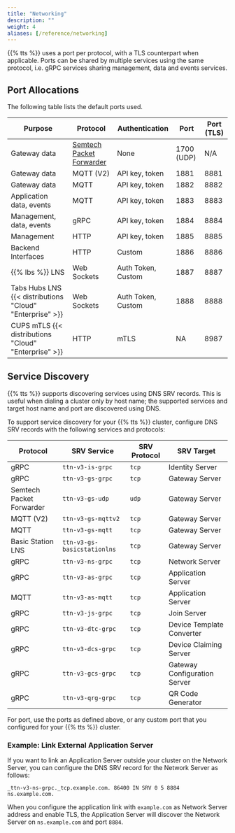 ```yaml
---
title: "Networking"
description: ""
weight: 4
aliases: [/reference/networking]
---
```


{{% tts %}} uses a port per protocol, with a TLS counterpart when applicable. Ports can be shared by multiple services using the same protocol, i.e. gRPC services sharing management, data and events services.

<!--more-->

## Port Allocations

The following table lists the default ports used.

| **Purpose**                                              | **Protocol**                                                                                      | **Authentication** | **Port**   | **Port (TLS)** |
| -------------------------------------------------------- | ------------------------------------------------------------------------------------------------- | ------------------ | ---------- | -------------- |
| Gateway data                                             | [Semtech Packet Forwarder](https://github.com/Lora-net/packet_forwarder/blob/master/PROTOCOL.TXT) | None               | 1700 (UDP) | N/A            |
| Gateway data                                             | MQTT (V2)                                                                                         | API key, token     | 1881       | 8881           |
| Gateway data                                             | MQTT                                                                                              | API key, token     | 1882       | 8882           |
| Application data, events                                 | MQTT                                                                                              | API key, token     | 1883       | 8883           |
| Management, data, events                                 | gRPC                                                                                              | API key, token     | 1884       | 8884           |
| Management                                               | HTTP                                                                                              | API key, token     | 1885       | 8885           |
| Backend Interfaces                                       | HTTP                                                                                              | Custom             | 1886       | 8886           |
| {{% lbs %}} LNS                                          | Web Sockets                                                                                       | Auth Token, Custom | 1887       | 8887           |
| Tabs Hubs LNS {{< distributions "Cloud" "Enterprise" >}} | Web Sockets                                                                                       | Auth Token, Custom | 1888       | 8888           |
| CUPS mTLS {{< distributions "Cloud" "Enterprise" >}}     | HTTP                                                                                              | mTLS               | NA         | 8987           |

## Service Discovery

{{% tts %}} supports discovering services using DNS SRV records. This is useful when dialing a cluster only by host name; the supported services and target host name and port are discovered using DNS.

To support service discovery for your {{% tts %}} cluster, configure DNS SRV records with the following services and protocols:

| **Protocol**             | **SRV Service**             | **SRV Protocol** | **SRV Target**               |
| ------------------------ | --------------------------- | ---------------- | ---------------------------- |
| gRPC                     | `ttn-v3-is-grpc`            | `tcp`            | Identity Server              |
| gRPC                     | `ttn-v3-gs-grpc`            | `tcp`            | Gateway Server               |
| Semtech Packet Forwarder | `ttn-v3-gs-udp`             | `udp`            | Gateway Server               |
| MQTT (V2)                | `ttn-v3-gs-mqttv2`          | `tcp`            | Gateway Server               |
| MQTT                     | `ttn-v3-gs-mqtt`            | `tcp`            | Gateway Server               |
| Basic Station LNS        | `ttn-v3-gs-basicstationlns` | `tcp`            | Gateway Server               |
| gRPC                     | `ttn-v3-ns-grpc`            | `tcp`            | Network Server               |
| gRPC                     | `ttn-v3-as-grpc`            | `tcp`            | Application Server           |
| MQTT                     | `ttn-v3-as-mqtt`            | `tcp`            | Application Server           |
| gRPC                     | `ttn-v3-js-grpc`            | `tcp`            | Join Server                  |
| gRPC                     | `ttn-v3-dtc-grpc`           | `tcp`            | Device Template Converter    |
| gRPC                     | `ttn-v3-dcs-grpc`           | `tcp`            | Device Claiming Server       |
| gRPC                     | `ttn-v3-gcs-grpc`           | `tcp`            | Gateway Configuration Server |
| gRPC                     | `ttn-v3-qrg-grpc`           | `tcp`            | QR Code Generator            |

For port, use the ports as defined above, or any custom port that you configured for your {{% tts %}} cluster.

### Example: Link External Application Server

If you want to link an Application Server outside your cluster on the Network Server, you can configure the DNS SRV record for the Network Server as follows:

```
_ttn-v3-ns-grpc._tcp.example.com. 86400 IN SRV 0 5 8884 ns.example.com.
```

When you configure the application link with `example.com` as Network Server address and enable TLS, the Application Server will discover the Network Server on `ns.example.com` and port `8884`.
